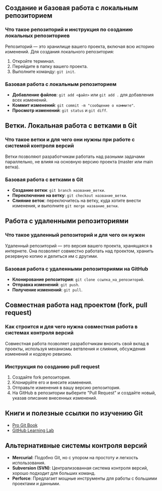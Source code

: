 ## Создание и базовая работа с локальным репозиторием

### Что такое репозиторий и инструкция по созданию локальных репозиториев

Репозиторий — это хранилище вашего проекта, включая всю историю изменений. Для создания локального репозитория:
1. Откройте терминал.
2. Перейдите в папку вашего проекта.
3. Выполните команду: `git init`.

### Базовая работа с локальным репозиторием

- **Добавление файлов**: `git add <файл>` или `git add .` для добавления всех изменений.
- **Коммит изменений**: `git commit -m "сообщение о коммите"`.
- **Просмотр изменений**: `git status` и `git diff`.

## Ветки. Локальная работа с ветками в Git

### Что такое ветки и для чего они нужны при работе с системой контроля версий

Ветки позволяют разработчикам работать над разными задачами параллельно, не влияя на основную версию проекта (master или main ветка).

### Базовая работа с ветками в Git

- **Создание ветки**: `git branch название_ветки`.
- **Переключение на ветку**: `git checkout название_ветки`.
- **Слияние веток**: переключитесь на ветку, куда хотите внести изменения, и выполните `git merge название_ветки`.

## Работа с удаленными репозиториями

### Что такое удаленный репозиторий и для чего он нужен

Удаленный репозиторий — это версия вашего проекта, хранящаяся в интернете. Она позволяет совместно работать над проектом, хранить резервную копию и делиться им с другими.

### Базовая работа с удаленными репозиториями на GitHub

- **Клонирование репозитория**: `git clone ссылка_на_репозиторий`.
- **Отправка изменений**: `git push`.
- **Получение изменений**: `git pull`.

## Совместная работа над проектом (fork, pull request)

### Как строится и для чего нужна совместная работа в системах контроля версий

Совместная работа позволяет разработчикам вносить свой вклад в проекты, используя механизмы ветвления и слияния, обсуждения изменений и кодовую ревизию.

### Инструкция по созданию pull request

1. Создайте fork репозитория.
2. Клонируйте его и внесите изменения.
3. Отправьте изменения в вашу версию репозитория.
4. На GitHub в репозитории выберите "Pull Request" и создайте новый, указав описание внесенных изменений.

## Книги и полезные ссылки по изучению Git

- [Pro Git Book](https://git-scm.com/book/en/v2)
- [GitHub Learning Lab](https://lab.github.com/)

## Альтернативные системы контроля версий

- **Mercurial**: Подобно Git, но с упором на простоту и легкость использования.
- **Subversion (SVN)**: Централизованная система контроля версий, хорошо подходит для больших команд.
- **Perforce**: Предлагает мощные инструменты для работы с большими проектами и данными.

